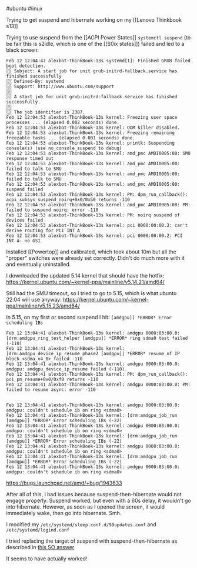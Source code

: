 #ubuntu #linux 

Trying to get suspend and hibernate working on my [[Lenovo Thinkbook s13]]

Trying to use suspend from the [[ACPI Power States]] `systemctl suspend` (to be fair this is s2idle, which is one of the [[S0ix states]]) failed and led to a black screen:

```
Feb 12 12:04:47 alexbot-ThinkBook-13s systemd[1]: Finished GRUB failed boot detection.
░░ Subject: A start job for unit grub-initrd-fallback.service has finished successfully
░░ Defined-By: systemd
░░ Support: http://www.ubuntu.com/support
░░ 
░░ A start job for unit grub-initrd-fallback.service has finished successfully.
░░ 
░░ The job identifier is 2387.
Feb 12 12:04:53 alexbot-ThinkBook-13s kernel: Freezing user space processes ... (elapsed 0.002 seconds) done.
Feb 12 12:04:53 alexbot-ThinkBook-13s kernel: OOM killer disabled.
Feb 12 12:04:53 alexbot-ThinkBook-13s kernel: Freezing remaining freezable tasks ... (elapsed 0.001 seconds) done.
Feb 12 12:04:53 alexbot-ThinkBook-13s kernel: printk: Suspending console(s) (use no_console_suspend to debug)
Feb 12 12:04:53 alexbot-ThinkBook-13s kernel: amd_pmc AMDI0005:00: SMU response timed out
Feb 12 12:04:53 alexbot-ThinkBook-13s kernel: amd_pmc AMDI0005:00: failed to talk to SMU
Feb 12 12:04:53 alexbot-ThinkBook-13s kernel: amd_pmc AMDI0005:00: failed to talk to SMU
Feb 12 12:04:53 alexbot-ThinkBook-13s kernel: amd_pmc AMDI0005:00: suspend failed
Feb 12 12:04:53 alexbot-ThinkBook-13s kernel: PM: dpm_run_callback(): acpi_subsys_suspend_noirq+0x0/0x50 returns -110
Feb 12 12:04:53 alexbot-ThinkBook-13s kernel: amd_pmc AMDI0005:00: PM: failed to suspend noirq: error -110
Feb 12 12:04:53 alexbot-ThinkBook-13s kernel: PM: noirq suspend of devices failed
Feb 12 12:04:53 alexbot-ThinkBook-13s kernel: pci 0000:00:00.2: can't derive routing for PCI INT A
Feb 12 12:04:53 alexbot-ThinkBook-13s kernel: pci 0000:00:00.2: PCI INT A: no GSI

```

Installed [[Powertop]] and calibrated, which took about 10m but all the "proper" switches were already set correctly. Didn't do much more with it and eventually uninstalled.

I downloaded the updated 5.14 kernel that should have the hotfix: https://kernel.ubuntu.com/~kernel-ppa/mainline/v5.14.21/amd64/

Still had the SMU timeout, so I tried to go to 5.15, which is what ubuntu 22.04 will use anyway: https://kernel.ubuntu.com/~kernel-ppa/mainline/v5.15.23/amd64/

In 5.15, on my first or second suspend I hit: `[amdgpu]] *ERROR* Error scheduling IBs`

```
Feb 12 13:04:41 alexbot-ThinkBook-13s kernel: amdgpu 0000:03:00.0: [drm:amdgpu_ring_test_helper [amdgpu]] *ERROR* ring sdma0 test failed (-110)
Feb 12 13:04:41 alexbot-ThinkBook-13s kernel: [drm:amdgpu_device_ip_resume_phase2 [amdgpu]] *ERROR* resume of IP block <sdma_v4_0> failed -110
Feb 12 13:04:41 alexbot-ThinkBook-13s kernel: amdgpu 0000:03:00.0: amdgpu: amdgpu_device_ip_resume failed (-110).
Feb 12 13:04:41 alexbot-ThinkBook-13s kernel: PM: dpm_run_callback(): pci_pm_resume+0x0/0xf0 returns -110
Feb 12 13:04:41 alexbot-ThinkBook-13s kernel: amdgpu 0000:03:00.0: PM: failed to resume async: error -110


Feb 12 13:04:41 alexbot-ThinkBook-13s kernel: amdgpu 0000:03:00.0: amdgpu: couldn't schedule ib on ring <sdma0>
Feb 12 13:04:41 alexbot-ThinkBook-13s kernel: [drm:amdgpu_job_run [amdgpu]] *ERROR* Error scheduling IBs (-22)
Feb 12 13:04:41 alexbot-ThinkBook-13s kernel: amdgpu 0000:03:00.0: amdgpu: couldn't schedule ib on ring <sdma0>
Feb 12 13:04:41 alexbot-ThinkBook-13s kernel: [drm:amdgpu_job_run [amdgpu]] *ERROR* Error scheduling IBs (-22)
Feb 12 13:04:41 alexbot-ThinkBook-13s kernel: amdgpu 0000:03:00.0: amdgpu: couldn't schedule ib on ring <sdma0>
Feb 12 13:04:41 alexbot-ThinkBook-13s kernel: [drm:amdgpu_job_run [amdgpu]] *ERROR* Error scheduling IBs (-22)
Feb 12 13:04:41 alexbot-ThinkBook-13s kernel: amdgpu 0000:03:00.0: amdgpu: couldn't schedule ib on ring <sdma0>

```

https://bugs.launchpad.net/amd/+bug/1943633

After all of this, I had issues because suspend-then-hibernate would not engage properly: Suspend worked, but even with a 60s delay, it wouldn't go into hibernate. However, as soon as I opened the screen, it would immediately wake, then go into hibernate. Smh.

I modified my `/etc/systemd/sleep.conf.d/99updates.conf` and `/etc/systemd/logind.conf`

I tried replacing the target of suspend with suspend-then-hibernate as described in [this SO answer](https://askubuntu.com/questions/1316120/cannot-set-the-system-to-automatically-suspend-and-then-hibernat-when-closing-th)

It seems to have actually worked!